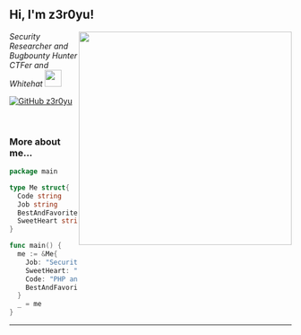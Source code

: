<h2> Hi, I'm z3r0yu!</h2>
<img align='right' src="https://github-readme-stats.vercel.app/api?username=zer0yu&theme=vue&show_icons=true" width="380">
<p><em>Security Researcher and Bugbounty Hunter <br>
  CTFer and Whitehat <img src="https://media.giphy.com/media/WUlplcMpOCEmTGBtBW/giphy.gif" width="30"> 
</em></p>

[![GitHub z3r0yu](https://img.shields.io/github/followers/zer0yu?label=follow%20github&style=flat-square)](https://github.com/zer0yu)

<br>

### More about me...

```go
package main

type Me struct{
  Code string
  Job string
  BestAndFavoriteSkill string
  SweetHeart string
}

func main() {
  me := &Me{
    Job: "Security Researcher and RedTeam",
    SweetHeart: "01",
    Code: "PHP and Go and Python and Java and Rust",
    BestAndFavoriteSkill: "Web Hacking :D"
  }
  _ = me
}
```
---

